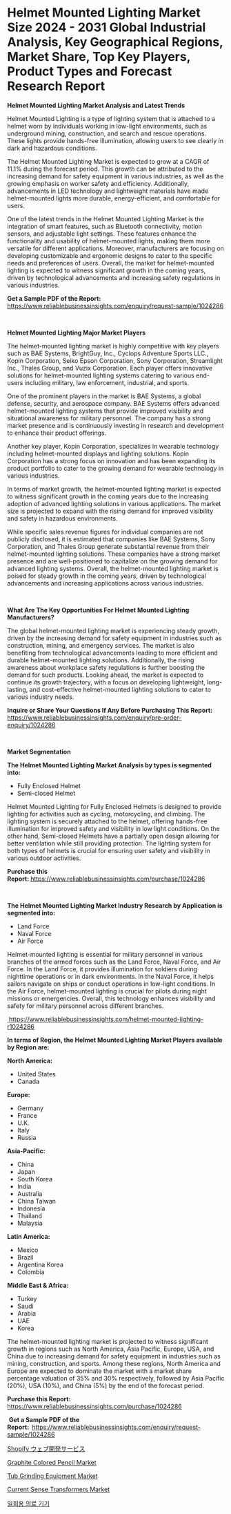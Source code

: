 <p><h1>Helmet Mounted Lighting Market Size 2024 - 2031 Global Industrial Analysis, Key Geographical Regions, Market Share, Top Key Players, Product Types and Forecast Research Report</h1></p><p><strong>Helmet Mounted Lighting Market Analysis and Latest Trends</strong></p>
<p><p>Helmet Mounted Lighting is a type of lighting system that is attached to a helmet worn by individuals working in low-light environments, such as underground mining, construction, and search and rescue operations. These lights provide hands-free illumination, allowing users to see clearly in dark and hazardous conditions.</p><p>The Helmet Mounted Lighting Market is expected to grow at a CAGR of 11.1% during the forecast period. This growth can be attributed to the increasing demand for safety equipment in various industries, as well as the growing emphasis on worker safety and efficiency. Additionally, advancements in LED technology and lightweight materials have made helmet-mounted lights more durable, energy-efficient, and comfortable for users.</p><p>One of the latest trends in the Helmet Mounted Lighting Market is the integration of smart features, such as Bluetooth connectivity, motion sensors, and adjustable light settings. These features enhance the functionality and usability of helmet-mounted lights, making them more versatile for different applications. Moreover, manufacturers are focusing on developing customizable and ergonomic designs to cater to the specific needs and preferences of users. Overall, the market for helmet-mounted lighting is expected to witness significant growth in the coming years, driven by technological advancements and increasing safety regulations in various industries.</p></p>
<p><strong>Get a Sample PDF of the Report:&nbsp;</strong> <a href="https://www.reliablebusinessinsights.com/enquiry/request-sample/1024286">https://www.reliablebusinessinsights.com/enquiry/request-sample/1024286</a></p>
<p>&nbsp;</p>
<p><strong>Helmet Mounted Lighting Major Market Players</strong></p>
<p><p>The helmet-mounted lighting market is highly competitive with key players such as BAE Systems, BrightGuy, Inc., Cyclops Adventure Sports LLC., Kopin Corporation, Seiko Epson Corporation, Sony Corporation, Streamlight Inc., Thales Group, and Vuzix Corporation. Each player offers innovative solutions for helmet-mounted lighting systems catering to various end-users including military, law enforcement, industrial, and sports.</p><p>One of the prominent players in the market is BAE Systems, a global defense, security, and aerospace company. BAE Systems offers advanced helmet-mounted lighting systems that provide improved visibility and situational awareness for military personnel. The company has a strong market presence and is continuously investing in research and development to enhance their product offerings.</p><p>Another key player, Kopin Corporation, specializes in wearable technology including helmet-mounted displays and lighting solutions. Kopin Corporation has a strong focus on innovation and has been expanding its product portfolio to cater to the growing demand for wearable technology in various industries.</p><p>In terms of market growth, the helmet-mounted lighting market is expected to witness significant growth in the coming years due to the increasing adoption of advanced lighting solutions in various applications. The market size is projected to expand with the rising demand for improved visibility and safety in hazardous environments.</p><p>While specific sales revenue figures for individual companies are not publicly disclosed, it is estimated that companies like BAE Systems, Sony Corporation, and Thales Group generate substantial revenue from their helmet-mounted lighting solutions. These companies have a strong market presence and are well-positioned to capitalize on the growing demand for advanced lighting systems. Overall, the helmet-mounted lighting market is poised for steady growth in the coming years, driven by technological advancements and increasing applications across various industries.</p></p>
<p>&nbsp;</p>
<p><strong>What Are The Key Opportunities For Helmet Mounted Lighting Manufacturers?</strong></p>
<p><p>The global helmet-mounted lighting market is experiencing steady growth, driven by the increasing demand for safety equipment in industries such as construction, mining, and emergency services. The market is also benefiting from technological advancements leading to more efficient and durable helmet-mounted lighting solutions. Additionally, the rising awareness about workplace safety regulations is further boosting the demand for such products. Looking ahead, the market is expected to continue its growth trajectory, with a focus on developing lightweight, long-lasting, and cost-effective helmet-mounted lighting solutions to cater to various industry needs.</p></p>
<p><strong>Inquire or Share Your Questions If Any Before Purchasing This Report:</strong> <a href="https://www.reliablebusinessinsights.com/enquiry/pre-order-enquiry/1024286">https://www.reliablebusinessinsights.com/enquiry/pre-order-enquiry/1024286</a></p>
<p>&nbsp;</p>
<p><strong>Market Segmentation</strong></p>
<p><strong>The Helmet Mounted Lighting Market Analysis by types is segmented into:</strong></p>
<p><ul><li>Fully Enclosed Helmet</li><li>Semi-closed Helmet</li></ul></p>
<p><p>Helmet Mounted Lighting for Fully Enclosed Helmets is designed to provide lighting for activities such as cycling, motorcycling, and climbing. The lighting system is securely attached to the helmet, offering hands-free illumination for improved safety and visibility in low light conditions. On the other hand, Semi-closed Helmets have a partially open design allowing for better ventilation while still providing protection. The lighting system for both types of helmets is crucial for ensuring user safety and visibility in various outdoor activities.</p></p>
<p><strong>Purchase this Report:&nbsp;</strong><a href="https://www.reliablebusinessinsights.com/purchase/1024286">https://www.reliablebusinessinsights.com/purchase/1024286</a></p>
<p>&nbsp;</p>
<p><strong>The Helmet Mounted Lighting Market Industry Research by Application is segmented into:</strong></p>
<p><ul><li>Land Force</li><li>Naval Force</li><li>Air Force</li></ul></p>
<p><p>Helmet-mounted lighting is essential for military personnel in various branches of the armed forces such as the Land Force, Naval Force, and Air Force. In the Land Force, it provides illumination for soldiers during nighttime operations or in dark environments. In the Naval Force, it helps sailors navigate on ships or conduct operations in low-light conditions. In the Air Force, helmet-mounted lighting is crucial for pilots during night missions or emergencies. Overall, this technology enhances visibility and safety for military personnel across different branches.</p></p>
<p><a href="https://www.reliablebusinessinsights.com/helmet-mounted-lighting-r1024286">&nbsp;https://www.reliablebusinessinsights.com/helmet-mounted-lighting-r1024286</a></p>
<p><strong>In terms of Region, the Helmet Mounted Lighting Market Players available by Region are:</strong></p>
<p>
    <p> <strong> North America: </strong>
        <ul>
            <li>United States</li>
            <li>Canada</li>
        </ul>
        </p> 
    <p> <strong> Europe: </strong>
        <ul>
            <li>Germany</li>
            <li>France</li>
            <li>U.K.</li>
            <li>Italy</li>
            <li>Russia</li>
        </ul>
        </p> 
    <p> <strong> Asia-Pacific: </strong>
        <ul>
            <li>China</li>
            <li>Japan</li>
            <li>South Korea</li>
            <li>India</li>
            <li>Australia</li>
            <li>China Taiwan</li>
            <li>Indonesia</li>
            <li>Thailand</li>
            <li>Malaysia</li>
        </ul>
        </p> 
    <p> <strong> Latin America: </strong>
        <ul>
            <li>Mexico</li>
            <li>Brazil</li>
            <li>Argentina Korea</li>
            <li>Colombia</li>
        </ul>
        </p> 
    <p> <strong> Middle East & Africa: </strong>
        <ul>
            <li>Turkey</li>
            <li>Saudi</li>
            <li>Arabia</li>
            <li>UAE</li>
            <li>Korea</li>
        </ul>
    </p>
    </p>
<p><p>The helmet-mounted lighting market is projected to witness significant growth in regions such as North America, Asia Pacific, Europe, USA, and China due to increasing demand for safety equipment in industries such as mining, construction, and sports. Among these regions, North America and Europe are expected to dominate the market with a market share percentage valuation of 35% and 30% respectively, followed by Asia Pacific (20%), USA (10%), and China (5%) by the end of the forecast period.</p></p>
<p><strong>Purchase this Report: </strong><a href="https://www.reliablebusinessinsights.com/purchase/1024286">https://www.reliablebusinessinsights.com/purchase/1024286</a></p>
<p>&nbsp;<strong>Get a Sample PDF of the Report:&nbsp;&nbsp;</strong><a href="https://www.reliablebusinessinsights.com/enquiry/request-sample/1024286">https://www.reliablebusinessinsights.com/enquiry/request-sample/1024286</a></p>
<p><strong></strong></p>
<p><p><a href="https://github.com/oafhukehf4709715/Market-Research-Report-List-2/blob/main/938731289557.md">Shopify ウェブ開発サービス</a></p><p><a href="https://github.com/Sarissaschmalingtr6fz2739/Market-Research-Report-List-2/blob/main/graphite-colored-pencil-market.md">Graphite Colored Pencil Market</a></p><p><a href="https://github.com/jodemen/Market-Research-Report-List-2/blob/main/tub-grinding-equipment-market.md">Tub Grinding Equipment Market</a></p><p><a href="https://issuu.com/reportprime-2/docs/current-sense-transformers-market-size-2030.pptx">Current Sense Transformers Market</a></p><p><a href="https://github.com/Wesleyeilly8796202/Market-Research-Report-List-1/blob/main/986296982179.md">일회용 의료 기기</a></p></p>